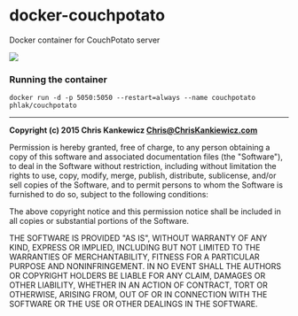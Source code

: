 docker-couchpotato
==================

Docker container for CouchPotato server

[![](https://images.microbadger.com/badges/image/phlak/couchpotato.svg)](http://microbadger.com/#/images/phlak/couchpotato "Get your own image badge on microbadger.com")

### Running the container

    docker run -d -p 5050:5050 --restart=always --name couchpotato phlak/couchpotato

-----

**Copyright (c) 2015 Chris Kankewicz <Chris@ChrisKankiewicz.com>**

Permission is hereby granted, free of charge, to any person obtaining a copy
of this software and associated documentation files (the "Software"), to deal
in the Software without restriction, including without limitation the rights
to use, copy, modify, merge, publish, distribute, sublicense, and/or sell
copies of the Software, and to permit persons to whom the Software is
furnished to do so, subject to the following conditions:

The above copyright notice and this permission notice shall be included in
all copies or substantial portions of the Software.

THE SOFTWARE IS PROVIDED "AS IS", WITHOUT WARRANTY OF ANY KIND, EXPRESS OR
IMPLIED, INCLUDING BUT NOT LIMITED TO THE WARRANTIES OF MERCHANTABILITY,
FITNESS FOR A PARTICULAR PURPOSE AND NONINFRINGEMENT. IN NO EVENT SHALL THE
AUTHORS OR COPYRIGHT HOLDERS BE LIABLE FOR ANY CLAIM, DAMAGES OR OTHER
LIABILITY, WHETHER IN AN ACTION OF CONTRACT, TORT OR OTHERWISE, ARISING FROM,
OUT OF OR IN CONNECTION WITH THE SOFTWARE OR THE USE OR OTHER DEALINGS IN
THE SOFTWARE.
